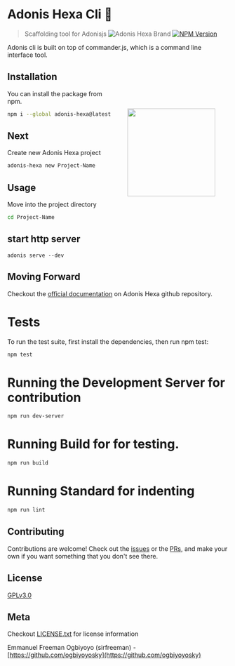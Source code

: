 # Adonis Hexa Cli 🍺
> Scaffolding tool for Adonisjs
![Adonis Hexa Brand](https://preview.ibb.co/g77Gde/hexa_brand.jpg)
[![NPM Version][npm-image]][npm-url]

Adonis cli is built on top of commander.js, which is a command line interface tool.


<img src="http://res.cloudinary.com/adonisjs/image/upload/q_100/v1497112678/adonis-purple_pzkmzt.svg" width="200px" align="right" hspace="30px" vspace="100px">

## Installation
You can install the package from npm.
```bash
npm i --global adonis-hexa@latest
```

## Next
Create new Adonis Hexa project
```bash
adonis-hexa new Project-Name
```

## Usage
Move into the project directory

```bash
cd Project-Name
```

## start http server
```
adonis serve --dev
```

## Moving Forward
Checkout the [official documentation](http://github.com/creatrixity/adonis-hexa) on Adonis Hexa github repository.

# Tests

To run the test suite, first install the dependencies, then run npm test:

```bash
npm test
```

# Running the Development Server for contribution

```bash
npm run dev-server
```

# Running Build for for testing.

```bash
npm run build
```

# Running Standard for indenting

```bash 
npm run lint
```

## Contributing

Contributions are welcome! Check out the [issues](https://github.com/creatrixity/adonis-hexa/issues) or the [PRs](https://github.com/creatrixity/adonis-hexa/pull-requests), and make your own if you want something that you don't see there.

## License

[GPLv3.0](https://github.com/ogbiyoyosky/adonis-hexa-cli)
## Meta


Checkout [LICENSE.txt](LICENSE.txt) for license information

Emmanuel Freeman Ogbiyoyo (sirfreeman) - [https://github.com/ogbiyoyosky](https://github.com/ogbiyoyosky)

[appveyor-image]: https://img.shields.io/appveyor/ci/thetutlage/adonis-cli/master.svg?style=flat-square

[appveyor-url]: https://ci.appveyor.com/project/thetutlage/adonis-cli

[npm-image]: https://img.shields.io/npm/v/@adonisjs/cli.svg?style=flat-square
[npm-url]: https://npmjs.org/package/@adonisjs/cli

[travis-image]: https://img.shields.io/travis/adonisjs/adonis-cli/master.svg?style=flat-square
[travis-url]: https://travis-ci.org/adonisjs/adonis-cli

[coveralls-image]: https://img.shields.io/coveralls/adonisjs/adonis-cli/develop.svg?style=flat-square

[coveralls-url]: https://coveralls.io/github/adonisjs/adonis-cli
